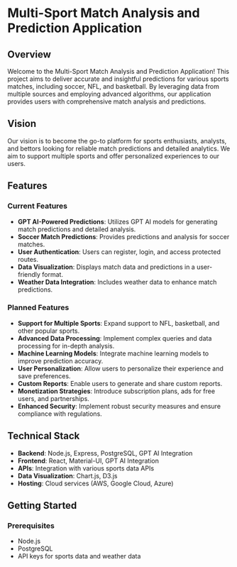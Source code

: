 # Multi-Sport Match Analysis and Prediction Application

## Overview

Welcome to the Multi-Sport Match Analysis and Prediction Application! This project aims to deliver accurate and insightful predictions for various sports matches, including soccer, NFL, and basketball. By leveraging data from multiple sources and employing advanced algorithms, our application provides users with comprehensive match analysis and predictions.

## Vision

Our vision is to become the go-to platform for sports enthusiasts, analysts, and bettors looking for reliable match predictions and detailed analytics. We aim to support multiple sports and offer personalized experiences to our users.

## Features

### Current Features

- **GPT AI-Powered Predictions**: Utilizes GPT AI models for generating match predictions and detailed analysis.
- **Soccer Match Predictions**: Provides predictions and analysis for soccer matches.
- **User Authentication**: Users can register, login, and access protected routes.
- **Data Visualization**: Displays match data and predictions in a user-friendly format.
- **Weather Data Integration**: Includes weather data to enhance match predictions.

### Planned Features

- **Support for Multiple Sports**: Expand support to NFL, basketball, and other popular sports.
- **Advanced Data Processing**: Implement complex queries and data processing for in-depth analysis.
- **Machine Learning Models**: Integrate machine learning models to improve prediction accuracy.
- **User Personalization**: Allow users to personalize their experience and save preferences.
- **Custom Reports**: Enable users to generate and share custom reports.
- **Monetization Strategies**: Introduce subscription plans, ads for free users, and partnerships.
- **Enhanced Security**: Implement robust security measures and ensure compliance with regulations.

## Technical Stack

- **Backend**: Node.js, Express, PostgreSQL, GPT AI Integration
- **Frontend**: React, Material-UI, GPT AI Integration
- **APIs**: Integration with various sports data APIs
- **Data Visualization**: Chart.js, D3.js
- **Hosting**: Cloud services (AWS, Google Cloud, Azure)

## Getting Started

### Prerequisites

- Node.js
- PostgreSQL
- API keys for sports data and weather data


